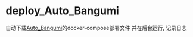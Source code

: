 # deploy_Auto_Bangumi


自动下载[Auto_Bangumi](https://github.com/EstrellaXD/Auto_Bangumi)的docker-compose部署文件
并在后台运行, 记录日志